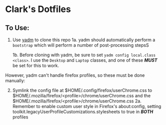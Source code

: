 # Clark's Dotfiles

## To Use:
1. Use [yadm](https://yadm.io) to clone this repo
    1a. yadm should automatically perform a `bootstrap` which will perform a number of post-processing stepsS

    1b. Before cloning with yadm, be sure to set `yadm config local.class <class>`. I use the `Desktop` and `Laptop` classes, and one of these ***MUST*** be set for this to work.

However, yadm can't handle firefox profiles, so these must be done manually:

2. Symlink the config file at $HOME/.config/firefox/userChrome.css to $HOME/.mozilla/firefox/\<profile\>/chrome/userChrome.css and the $HOME/.mozilla/firefox/\<profile\>/chrome/userChrome.css
    2a. Remember to enable custom user style in Firefox's about:config, setting toolkit.legacyUserProfileCustomizations.stylesheets to true in ***BOTH*** profiles
